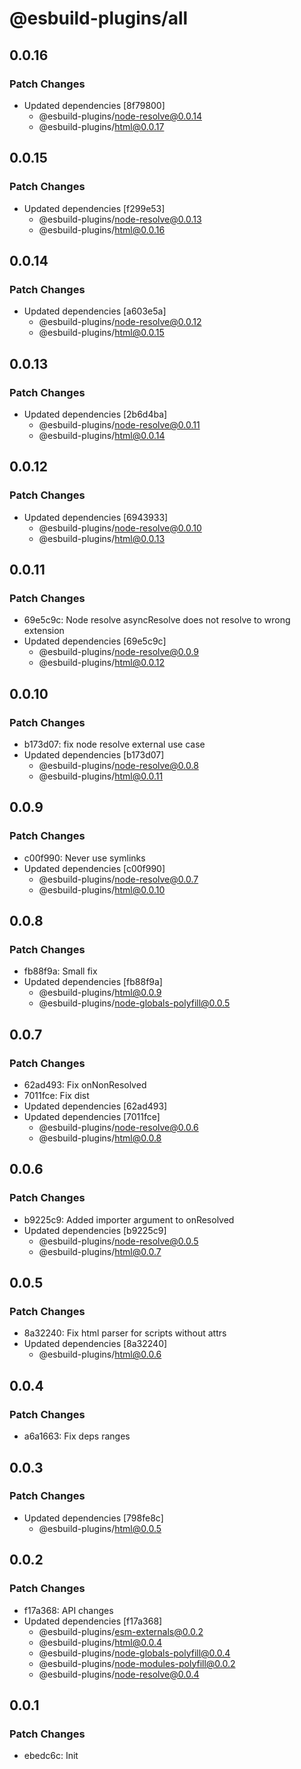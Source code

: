 # @esbuild-plugins/all

## 0.0.16

### Patch Changes

-   Updated dependencies [8f79800]
    -   @esbuild-plugins/node-resolve@0.0.14
    -   @esbuild-plugins/html@0.0.17

## 0.0.15

### Patch Changes

-   Updated dependencies [f299e53]
    -   @esbuild-plugins/node-resolve@0.0.13
    -   @esbuild-plugins/html@0.0.16

## 0.0.14

### Patch Changes

-   Updated dependencies [a603e5a]
    -   @esbuild-plugins/node-resolve@0.0.12
    -   @esbuild-plugins/html@0.0.15

## 0.0.13

### Patch Changes

-   Updated dependencies [2b6d4ba]
    -   @esbuild-plugins/node-resolve@0.0.11
    -   @esbuild-plugins/html@0.0.14

## 0.0.12

### Patch Changes

-   Updated dependencies [6943933]
    -   @esbuild-plugins/node-resolve@0.0.10
    -   @esbuild-plugins/html@0.0.13

## 0.0.11

### Patch Changes

-   69e5c9c: Node resolve asyncResolve does not resolve to wrong extension
-   Updated dependencies [69e5c9c]
    -   @esbuild-plugins/node-resolve@0.0.9
    -   @esbuild-plugins/html@0.0.12

## 0.0.10

### Patch Changes

-   b173d07: fix node resolve external use case
-   Updated dependencies [b173d07]
    -   @esbuild-plugins/node-resolve@0.0.8
    -   @esbuild-plugins/html@0.0.11

## 0.0.9

### Patch Changes

-   c00f990: Never use symlinks
-   Updated dependencies [c00f990]
    -   @esbuild-plugins/node-resolve@0.0.7
    -   @esbuild-plugins/html@0.0.10

## 0.0.8

### Patch Changes

-   fb88f9a: Small fix
-   Updated dependencies [fb88f9a]
    -   @esbuild-plugins/html@0.0.9
    -   @esbuild-plugins/node-globals-polyfill@0.0.5

## 0.0.7

### Patch Changes

-   62ad493: Fix onNonResolved
-   7011fce: Fix dist
-   Updated dependencies [62ad493]
-   Updated dependencies [7011fce]
    -   @esbuild-plugins/node-resolve@0.0.6
    -   @esbuild-plugins/html@0.0.8

## 0.0.6

### Patch Changes

-   b9225c9: Added importer argument to onResolved
-   Updated dependencies [b9225c9]
    -   @esbuild-plugins/node-resolve@0.0.5
    -   @esbuild-plugins/html@0.0.7

## 0.0.5

### Patch Changes

-   8a32240: Fix html parser for scripts without attrs
-   Updated dependencies [8a32240]
    -   @esbuild-plugins/html@0.0.6

## 0.0.4

### Patch Changes

-   a6a1663: Fix deps ranges

## 0.0.3

### Patch Changes

-   Updated dependencies [798fe8c]
    -   @esbuild-plugins/html@0.0.5

## 0.0.2

### Patch Changes

-   f17a368: API changes
-   Updated dependencies [f17a368]
    -   @esbuild-plugins/esm-externals@0.0.2
    -   @esbuild-plugins/html@0.0.4
    -   @esbuild-plugins/node-globals-polyfill@0.0.4
    -   @esbuild-plugins/node-modules-polyfill@0.0.2
    -   @esbuild-plugins/node-resolve@0.0.4

## 0.0.1

### Patch Changes

-   ebedc6c: Init
